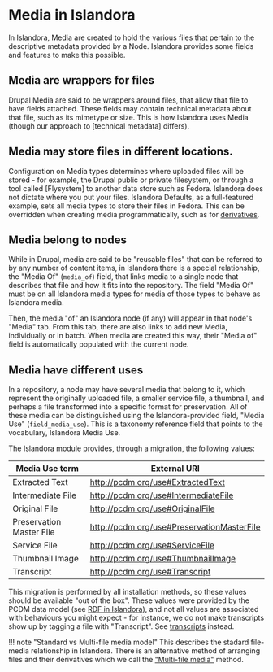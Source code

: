 # Media in Islandora

In Islandora, Media are created to hold the various files that pertain
to the descriptive metadata provided by a Node. Islandora provides some
fields and features to make this possible. 

## Media are wrappers for files

Drupal Media are said to be wrappers around files, that allow that file
to have fields attached. These fields may contain technical metadata
about that file, such as its mimetype or size. This is how Islandora
uses Media (though our approach to [technical metadata] differs). 


## Media may store files in different locations.

Configuration on Media types determines where uploaded files will be 
stored - for example, the Drupal public or private filesystem, or through
a tool called [Flysystem] to another data store such as Fedora. Islandora
does not dictate where you put your files. Islandora Defaults, as a
full-featured example, sets all media types to store their files in Fedora. 
This can be overridden when creating media programmatically, such as for 
[derivatives](derivatives.md). 

## Media belong to nodes

While in Drupal, media are said to be "reusable files" that can be 
referred to by any number of content items, in Islandora there is a
special relationship, the "Media Of" (`media_of`) field, that links 
media to a single node that describes that file and how it fits into the repository.
The field "Media Of" must be on all Islandora media types for media
of those types to behave as Islandora media. 

Then, the media "of" an Islandora node (if any) will appear in that 
node's "Media" tab. From this tab, there are also links 
to add new Media, individually or in batch. When media are created this way,
their "Media of" field is automatically populated with the current node. 

## Media have different uses

In a repository, a node may have several media that belong to it, which
represent the originally uploaded file, a smaller service file, a 
thumbnail, and perhaps a file transformed into a specific format for
preservation. All of these media can be distinguished using the 
Islandora-provided field, "Media Use" (`field_media_use`). This is a 
taxonomy reference field that points to the vocabulary, Islandora 
Media Use.

The Islandora module provides, through a migration, the following values:

| Media Use term           	| External URI          			|
|--------------------------	|--------------------------------------------	|
| Extracted Text           	| http://pcdm.org/use#ExtractedText          	|
| Intermediate File        	| http://pcdm.org/use#IntermediateFile       	|
| Original File            	| http://pcdm.org/use#OriginalFile           	|
| Preservation Master File 	| http://pcdm.org/use#PreservationMasterFile 	|
| Service File             	| http://pcdm.org/use#ServiceFile            	|
| Thumbnail Image          	| http://pcdm.org/use#ThumbnailImage         	|
| Transcript               	| http://pcdm.org/use#Transcript             	|

This migration is performed by all installation methods, so these values should
be available "out of the box". These values were provided by the PCDM data model
(see [RDF in Islandora](rdf.md)),
and not all values are associated with behaviours you might expect - for instance, 
we do not make transcripts show up by tagging a file with "Transcript". See 
[transcripts](../user-documentation/transcripts.md) instead.

!!! note "Standard vs Multi-file media model"
    This describes the stadard file-media relationship in Islandora. 
    There is an alternative method of arranging files and their derivatives
    which we call the ["Multi-file media"](../user-documentation/media/#multi-file-media) method.


